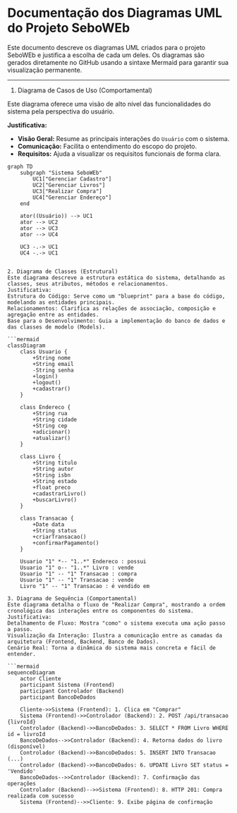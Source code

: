 # Documentação dos Diagramas UML do Projeto SeboWEb

Este documento descreve os diagramas UML criados para o projeto SeboWEb e justifica a escolha de cada um deles. Os diagramas são gerados diretamente no GitHub usando a sintaxe Mermaid para garantir sua visualização permanente.

---

1. Diagrama de Casos de Uso (Comportamental)

Este diagrama oferece uma visão de alto nível das funcionalidades do sistema pela perspectiva do usuário.

**Justificativa:**
- **Visão Geral:** Resume as principais interações do `Usuário` com o sistema.
- **Comunicação:** Facilita o entendimento do escopo do projeto.
- **Requisitos:** Ajuda a visualizar os requisitos funcionais de forma clara.

```mermaid
graph TD
    subgraph "Sistema SeboWEb"
        UC1["Gerenciar Cadastro"]
        UC2["Gerenciar Livros"]
        UC3["Realizar Compra"]
        UC4["Gerenciar Endereço"]
    end

    ator((Usuário)) --> UC1
    ator --> UC2
    ator --> UC3
    ator --> UC4

    UC3 -.-> UC1
    UC4 -.-> UC1


2. Diagrama de Classes (Estrutural)
Este diagrama descreve a estrutura estática do sistema, detalhando as classes, seus atributos, métodos e relacionamentos.
Justificativa:
Estrutura do Código: Serve como um "blueprint" para a base do código, modelando as entidades principais.
Relacionamentos: Clarifica as relações de associação, composição e agregação entre as entidades.
Base para o Desenvolvimento: Guia a implementação do banco de dados e das classes de modelo (Models).

```mermaid
classDiagram
    class Usuario {
        +String nome
        +String email
        -String senha
        +login()
        +logout()
        +cadastrar()
    }

    class Endereco {
        +String rua
        +String cidade
        +String cep
        +adicionar()
        +atualizar()
    }

    class Livro {
        +String titulo
        +String autor
        +String isbn
        +String estado
        +float preco
        +cadastrarLivro()
        +buscarLivro()
    }

    class Transacao {
        +Date data
        +String status
        +criarTransacao()
        +confirmarPagamento()
    }

    Usuario "1" *-- "1..*" Endereco : possui
    Usuario "1" o-- "1..*" Livro : vende
    Usuario "1" -- "1" Transacao : compra
    Usuario "1" -- "1" Transacao : vende
    Livro "1" -- "1" Transacao : é vendido em

3. Diagrama de Sequência (Comportamental)
Este diagrama detalha o fluxo de "Realizar Compra", mostrando a ordem cronológica das interações entre os componentes do sistema.
Justificativa:
Detalhamento de Fluxo: Mostra "como" o sistema executa uma ação passo a passo.
Visualização da Interação: Ilustra a comunicação entre as camadas da arquitetura (Frontend, Backend, Banco de Dados).
Cenário Real: Torna a dinâmica do sistema mais concreta e fácil de entender.

```mermaid
sequenceDiagram
    actor Cliente
    participant Sistema (Frontend)
    participant Controlador (Backend)
    participant BancoDeDados

    Cliente->>Sistema (Frontend): 1. Clica em "Comprar"
    Sistema (Frontend)->>Controlador (Backend): 2. POST /api/transacao {livroId}
    Controlador (Backend)->>BancoDeDados: 3. SELECT * FROM Livro WHERE id = livroId
    BancoDeDados-->>Controlador (Backend): 4. Retorna dados do livro (disponível)
    Controlador (Backend)->>BancoDeDados: 5. INSERT INTO Transacao (...)
    Controlador (Backend)->>BancoDeDados: 6. UPDATE Livro SET status = 'Vendido'
    BancoDeDados-->>Controlador (Backend): 7. Confirmação das operações
    Controlador (Backend)-->>Sistema (Frontend): 8. HTTP 201: Compra realizada com sucesso
    Sistema (Frontend)-->>Cliente: 9. Exibe página de confirmação
